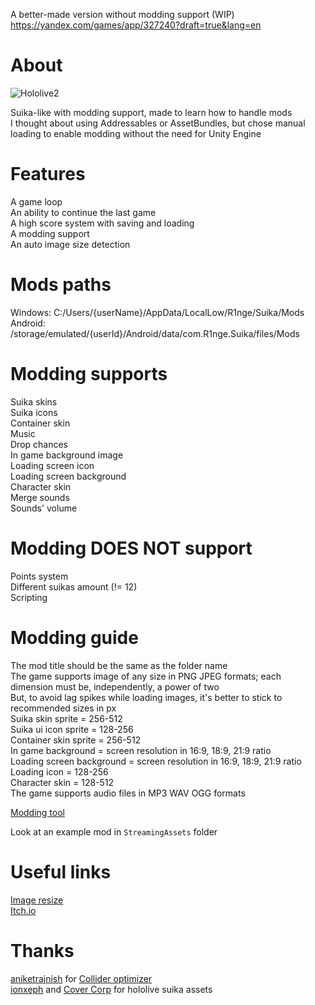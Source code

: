 A better-made version without modding support (WIP) https://yandex.com/games/app/327240?draft=true&lang=en  

# About

![Hololive2](https://github.com/R1nge/Suika/assets/59400159/307924a9-c276-4448-ad11-9307273d9396)

Suika-like with modding support, made to learn how to handle mods  
I thought about using Addressables or AssetBundles, but chose manual loading to enable modding without the need for Unity Engine  

# Features  

A game loop  
An ability to continue the last game  
A high score system with saving and loading  
A modding support  
An auto image size detection  

# Mods paths    
Windows: C:/Users/{userName}/AppData/LocalLow/R1nge/Suika/Mods  
Android: /storage/emulated/{userId}/Android/data/com.R1nge.Suika/files/Mods  

# Modding supports  
Suika skins  
Suika icons  
Container skin  
Music  
Drop chances    
In game background image  
Loading screen icon    
Loading screen background    
Character skin  
Merge sounds    
Sounds' volume

# Modding DOES NOT support  
Points system  
Different suikas amount (!= 12)  
Scripting    

# Modding guide
The mod title should be the same as the folder name  
The game supports image of any size in PNG JPEG formats; each dimension must be, independently, a power of two  
But, to avoid lag spikes while loading images, it's better to stick to recommended sizes in px  
Suika skin sprite = 256-512  
Suika ui icon sprite = 128-256  
Container skin sprite = 256-512  
In game background = screen resolution in 16:9, 18:9, 21:9 ratio  
Loading screen background = screen resolution in 16:9, 18:9, 21:9 ratio  
Loading icon = 128-256  
Character skin = 128-512  
The game supports audio files in MP3 WAV OGG formats  

[Modding tool](https://r1nge.github.io)  

Look at an example mod in `StreamingAssets` folder  

# Useful links
[Image resize](https://www.iloveimg.com/resize-image)  
[Itch.io](https://r1nge.itch.io/moddable-suika)

# Thanks
[aniketrajnish](https://github.com/aniketrajnish) for [Collider optimizer](https://github.com/aniketrajnish/Unity-Collider-Optimizer)  
[ionxeph](https://github.com/ionxeph) and [Cover Corp](https://cover-corp.com/en/company) for hololive suika assets
